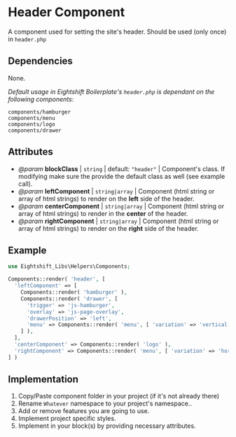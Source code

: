# Header Component

A component used for setting the site's header. Should be used (only once) in `header.php`

## Dependencies

None.

_Default usage in Eightshift Boilerplate's `header.php` is dependant on the following components:_
```
components/hamburger
components/menu
components/logo
components/drawer
```

## Attributes

* _@param_ **blockClass** | `string` | default: `"header"` | Component's class. If modifying make sure the provide the default class as well (see example call).
* _@param_ **leftComponent** | `string|array` | Component (html string or array of html strings) to render on the **left** side of the header.
* _@param_ **centerComponent** | `string|array` | Component (html string or array of html strings) to render in the **center** of the header.
* _@param_ **rightComponent** | `string|array` | Component (html string or array of html strings) to render on the **right** side of the header.

## Example

```php
use Eightshift_Libs\Helpers\Components;

Components::render( 'header', [
  'leftComponent' => [
    Components::render( 'hamburger' ),
    Components::render( 'drawer', [
      'trigger' => 'js-hamburger',
      'overlay' => 'js-page-overlay',
      'drawerPosition' => 'left',
      'menu' => Components::render( 'menu', [ 'variation' => 'vertical' ] ),
    ] ),
  ],
  'centerComponent' => Components::render( 'logo' ),
  'rightComponent' => Components::render( 'menu', [ 'variation' => 'horizontal' ] ),
] )
```

## Implementation

1. Copy/Paste component folder in your project (if it's not already there)
2. Rename `Whatever` namespace to your project's namespace..
3. Add or remove features you are going to use.
4. Implement project specific styles.
5. Implement in your block(s) by providing necessary attributes.
